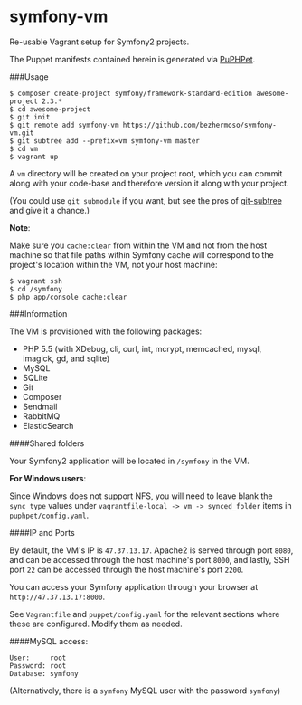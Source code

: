 symfony-vm
==========

Re-usable Vagrant setup for Symfony2 projects.

The Puppet manifests contained herein is generated via [PuPHPet](https://puphpet.com).

###Usage

```
$ composer create-project symfony/framework-standard-edition awesome-project 2.3.*
$ cd awesome-project
$ git init
$ git remote add symfony-vm https://github.com/bezhermoso/symfony-vm.git
$ git subtree add --prefix=vm symfony-vm master
$ cd vm
$ vagrant up
```

A `vm` directory will be created on your project root, which you can commit along with your code-base and therefore version it along with your project.

(You could use `git submodule` if you want, but see the pros of [git-subtree](http://git-scm.com/book/en/Git-Tools-Subtree-Merging) and give it a chance.)

__Note__:

Make sure you `cache:clear` from within the VM and not from the host machine so that file paths within Symfony cache will correspond to the project's location within the VM, not your host machine:

```
$ vagrant ssh
$ cd /symfony
$ php app/console cache:clear
```

###Information

The VM is provisioned with the following packages:

* PHP 5.5 (with XDebug, cli, curl, int, mcrypt, memcached, mysql, imagick, gd, and sqlite)
* MySQL
* SQLite
* Git
* Composer
* Sendmail
* RabbitMQ
* ElasticSearch

####Shared folders

Your Symfony2 application will be located in `/symfony` in the VM.

__For Windows users__:

Since Windows does not support NFS, you will need to leave blank the `sync_type` values under `vagrantfile-local -> vm -> synced_folder` items in `puphpet/config.yaml`.

####IP and Ports

By default, the VM's IP is `47.37.13.17`. Apache2 is served through port `8080`, and can be accessed through the host machine's port `8000`, and lastly, SSH port `22` can be accessed through the host machine's port `2200`. 

You can access your Symfony application through your browser at `http://47.37.13.17:8000`.

See `Vagrantfile` and `puppet/config.yaml` for the relevant sections where these are configured. Modify them as needed.

####MySQL access:

```
User:     root
Password: root
Database: symfony
```

(Alternatively, there is a `symfony` MySQL user with the password `symfony`)


